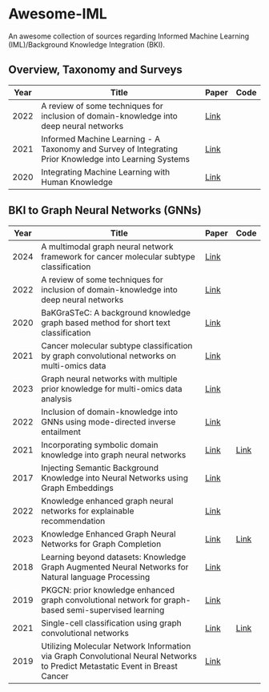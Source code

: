 # Awesome-IML

An awesome collection of sources regarding Informed Machine Learning (IML)/Background Knowledge Integration (BKI).

## Overview, Taxonomy and Surveys

| Year | Title                                                                                                  | Paper                                                                  | Code |
| ---- | ------------------------------------------------------------------------------------------------------ | ---------------------------------------------------------------------- | ---- |
| 2022 | A review of some techniques for inclusion of domain-knowledge into deep neural networks                | [Link](https://www.nature.com/articles/s41598-021-04590-0)             |      |
| 2021 | Informed Machine Learning - A Taxonomy and Survey of Integrating Prior Knowledge into Learning Systems | [Link](https://ieeexplore.ieee.org/document/9429985/)                  |      |
| 2020 | Integrating Machine Learning with Human Knowledge                                                      | [Link](https://linkinghub.elsevier.com/retrieve/pii/S2589004220308488) |      |

## BKI to Graph Neural Networks (GNNs)

| Year | Title                                                                                                                        | Paper                                                                                   | Code                                               |
| ---- | ---------------------------------------------------------------------------------------------------------------------------- | --------------------------------------------------------------------------------------- | -------------------------------------------------- |
| 2024 | A multimodal graph neural network framework for cancer molecular subtype classification                                      | [Link](https://bmcbioinformatics.biomedcentral.com/articles/10.1186/s12859-023-05622-4) |                                                    |
| 2022 | A review of some techniques for inclusion of domain-knowledge into deep neural networks                                      | [Link](https://www.nature.com/articles/s41598-021-04590-0)                              |                                                    |
| 2020 | BaKGraSTeC: A background knowledge graph based method for short text classification                                          | [Link](https://ieeexplore.ieee.org/abstract/document/9194505/)                          |                                                    |
| 2021 | Cancer molecular subtype classification by graph convolutional networks on multi-omics data                                  | [Link](https://dl.acm.org/doi/10.1145/3459930.3469542)                                  |                                                    |
| 2023 | Graph neural networks with multiple prior knowledge for multi-omics data analysis                                            | [Link](https://ieeexplore.ieee.org/abstract/document/10148642/)                         |                                                    |
| 2022 | Inclusion of domain-knowledge into GNNs using mode-directed inverse entailment                                               | [Link](https://link.springer.com/10.1007/s10994-021-06090-8)                            |                                                    |
| 2021 | Incorporating symbolic domain knowledge into graph neural networks                                                           | [Link](https://link.springer.com/article/10.1007/s10994-021-05966-z)                    | [Link](https://github.com/tirtharajdash/VEGNN)     |
| 2017 | Injecting Semantic Background Knowledge into Neural Networks using Graph Embeddings                                          | [Link](https://ieeexplore.ieee.org/abstract/document/8003816/)                          |                                                    |
| 2022 | Knowledge enhanced graph neural networks for explainable recommendation                                                      | [Link](https://ieeexplore.ieee.org/abstract/document/9681226/)                          |                                                    |
| 2023 | Knowledge Enhanced Graph Neural Networks for Graph Completion                                                                | [Link](https://openreview.net/forum?id=7cdXVj9z6Y)                                      | [Link](https://gitlab.inria.fr/tyrex-public/kegnn) |
| 2018 | Learning beyond datasets: Knowledge Graph Augmented Neural Networks for Natural language Processing                          | [Link](http://arxiv.org/abs/1802.05930)                                                 |                                                    |
| 2019 | PKGCN: prior knowledge enhanced graph convolutional network for graph-based semi-supervised learning                         | [Link](https://link.springer.com/article/10.1007/s13042-019-01003-7)                    |                                                    |
| 2021 | Single-cell classification using graph convolutional networks                                                                | [Link](https://bmcbioinformatics.biomedcentral.com/articles/10.1186/s12859-021-04278-2) | [Link](https://github.com/NabaviLab/sigGCN)        |
| 2019 | Utilizing Molecular Network Information via Graph Convolutional Neural Networks to Predict Metastatic Event in Breast Cancer | [Link](https://ebooks.iospress.nl/publication/52764)                                    |                                                    |
